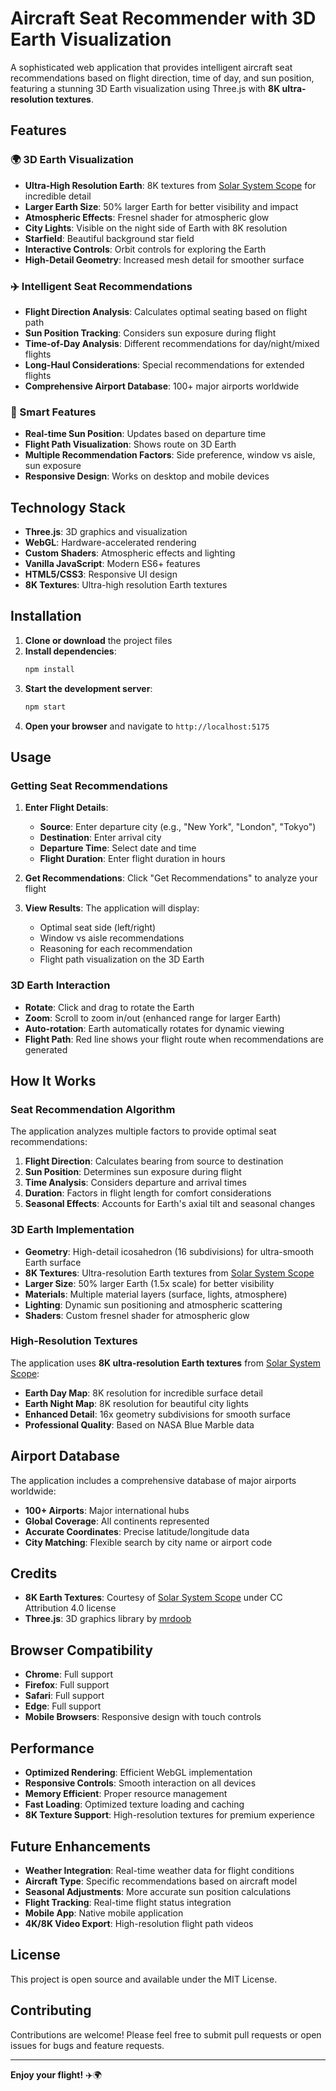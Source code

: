# Aircraft Seat Recommender with 3D Earth Visualization

A sophisticated web application that provides intelligent aircraft seat recommendations based on flight direction, time of day, and sun position, featuring a stunning 3D Earth visualization using Three.js with **8K ultra-resolution textures**.

## Features

### 🌍 3D Earth Visualization
- **Ultra-High Resolution Earth**: 8K textures from [Solar System Scope](https://www.solarsystemscope.com/textures/) for incredible detail
- **Larger Earth Size**: 50% larger Earth for better visibility and impact
- **Atmospheric Effects**: Fresnel shader for atmospheric glow
- **City Lights**: Visible on the night side of Earth with 8K resolution
- **Starfield**: Beautiful background star field
- **Interactive Controls**: Orbit controls for exploring the Earth
- **High-Detail Geometry**: Increased mesh detail for smoother surface

### ✈️ Intelligent Seat Recommendations
- **Flight Direction Analysis**: Calculates optimal seating based on flight path
- **Sun Position Tracking**: Considers sun exposure during flight
- **Time-of-Day Analysis**: Different recommendations for day/night/mixed flights
- **Long-Haul Considerations**: Special recommendations for extended flights
- **Comprehensive Airport Database**: 100+ major airports worldwide

### 🎯 Smart Features
- **Real-time Sun Position**: Updates based on departure time
- **Flight Path Visualization**: Shows route on 3D Earth
- **Multiple Recommendation Factors**: Side preference, window vs aisle, sun exposure
- **Responsive Design**: Works on desktop and mobile devices

## Technology Stack

- **Three.js**: 3D graphics and visualization
- **WebGL**: Hardware-accelerated rendering
- **Custom Shaders**: Atmospheric effects and lighting
- **Vanilla JavaScript**: Modern ES6+ features
- **HTML5/CSS3**: Responsive UI design
- **8K Textures**: Ultra-high resolution Earth textures

## Installation

1. **Clone or download** the project files
2. **Install dependencies**:
   ```bash
   npm install
   ```
3. **Start the development server**:
   ```bash
   npm start
   ```
4. **Open your browser** and navigate to `http://localhost:5175`

## Usage

### Getting Seat Recommendations

1. **Enter Flight Details**:
   - **Source**: Enter departure city (e.g., "New York", "London", "Tokyo")
   - **Destination**: Enter arrival city
   - **Departure Time**: Select date and time
   - **Flight Duration**: Enter flight duration in hours

2. **Get Recommendations**: Click "Get Recommendations" to analyze your flight

3. **View Results**: The application will display:
   - Optimal seat side (left/right)
   - Window vs aisle recommendations
   - Reasoning for each recommendation
   - Flight path visualization on the 3D Earth

### 3D Earth Interaction

- **Rotate**: Click and drag to rotate the Earth
- **Zoom**: Scroll to zoom in/out (enhanced range for larger Earth)
- **Auto-rotation**: Earth automatically rotates for dynamic viewing
- **Flight Path**: Red line shows your flight route when recommendations are generated

## How It Works

### Seat Recommendation Algorithm

The application analyzes multiple factors to provide optimal seat recommendations:

1. **Flight Direction**: Calculates bearing from source to destination
2. **Sun Position**: Determines sun exposure during flight
3. **Time Analysis**: Considers departure and arrival times
4. **Duration**: Factors in flight length for comfort considerations
5. **Seasonal Effects**: Accounts for Earth's axial tilt and seasonal changes

### 3D Earth Implementation

- **Geometry**: High-detail icosahedron (16 subdivisions) for ultra-smooth Earth surface
- **8K Textures**: Ultra-resolution Earth textures from [Solar System Scope](https://www.solarsystemscope.com/textures/)
- **Larger Size**: 50% larger Earth (1.5x scale) for better visibility
- **Materials**: Multiple material layers (surface, lights, atmosphere)
- **Lighting**: Dynamic sun positioning and atmospheric scattering
- **Shaders**: Custom fresnel shader for atmospheric glow

### High-Resolution Textures

The application uses **8K ultra-resolution Earth textures** from [Solar System Scope](https://www.solarsystemscope.com/textures/):

- **Earth Day Map**: 8K resolution for incredible surface detail
- **Earth Night Map**: 8K resolution for beautiful city lights
- **Enhanced Detail**: 16x geometry subdivisions for smooth surface
- **Professional Quality**: Based on NASA Blue Marble data

## Airport Database

The application includes a comprehensive database of major airports worldwide:

- **100+ Airports**: Major international hubs
- **Global Coverage**: All continents represented
- **Accurate Coordinates**: Precise latitude/longitude data
- **City Matching**: Flexible search by city name or airport code

## Credits

- **8K Earth Textures**: Courtesy of [Solar System Scope](https://www.solarsystemscope.com/textures/) under CC Attribution 4.0 license
- **Three.js**: 3D graphics library by [mrdoob](https://github.com/mrdoob)

## Browser Compatibility

- **Chrome**: Full support
- **Firefox**: Full support
- **Safari**: Full support
- **Edge**: Full support
- **Mobile Browsers**: Responsive design with touch controls

## Performance

- **Optimized Rendering**: Efficient WebGL implementation
- **Responsive Controls**: Smooth interaction on all devices
- **Memory Efficient**: Proper resource management
- **Fast Loading**: Optimized texture loading and caching
- **8K Texture Support**: High-resolution textures for premium experience

## Future Enhancements

- **Weather Integration**: Real-time weather data for flight conditions
- **Aircraft Type**: Specific recommendations based on aircraft model
- **Seasonal Adjustments**: More accurate sun position calculations
- **Flight Tracking**: Real-time flight status integration
- **Mobile App**: Native mobile application
- **4K/8K Video Export**: High-resolution flight path videos

## License

This project is open source and available under the MIT License.

## Contributing

Contributions are welcome! Please feel free to submit pull requests or open issues for bugs and feature requests.

---

**Enjoy your flight!** ✈️🌍 
